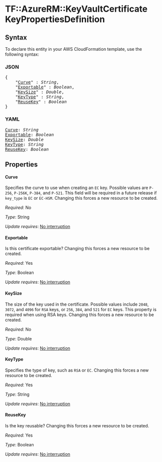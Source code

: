 # TF::AzureRM::KeyVaultCertificate KeyPropertiesDefinition

## Syntax

To declare this entity in your AWS CloudFormation template, use the following syntax:

### JSON

<pre>
{
    "<a href="#curve" title="Curve">Curve</a>" : <i>String</i>,
    "<a href="#exportable" title="Exportable">Exportable</a>" : <i>Boolean</i>,
    "<a href="#keysize" title="KeySize">KeySize</a>" : <i>Double</i>,
    "<a href="#keytype" title="KeyType">KeyType</a>" : <i>String</i>,
    "<a href="#reusekey" title="ReuseKey">ReuseKey</a>" : <i>Boolean</i>
}
</pre>

### YAML

<pre>
<a href="#curve" title="Curve">Curve</a>: <i>String</i>
<a href="#exportable" title="Exportable">Exportable</a>: <i>Boolean</i>
<a href="#keysize" title="KeySize">KeySize</a>: <i>Double</i>
<a href="#keytype" title="KeyType">KeyType</a>: <i>String</i>
<a href="#reusekey" title="ReuseKey">ReuseKey</a>: <i>Boolean</i>
</pre>

## Properties

#### Curve

Specifies the curve to use when creating an `EC` key. Possible values are `P-256`, `P-256K`, `P-384`, and `P-521`. This field will be required in a future release if `key_type` is `EC` or `EC-HSM`. Changing this forces a new resource to be created.

_Required_: No

_Type_: String

_Update requires_: [No interruption](https://docs.aws.amazon.com/AWSCloudFormation/latest/UserGuide/using-cfn-updating-stacks-update-behaviors.html#update-no-interrupt)

#### Exportable

Is this certificate exportable? Changing this forces a new resource to be created.

_Required_: Yes

_Type_: Boolean

_Update requires_: [No interruption](https://docs.aws.amazon.com/AWSCloudFormation/latest/UserGuide/using-cfn-updating-stacks-update-behaviors.html#update-no-interrupt)

#### KeySize

The size of the key used in the certificate. Possible values include `2048`, `3072`, and `4096` for `RSA` keys, or `256`, `384`, and `521` for `EC` keys. This property is required when using RSA keys. Changing this forces a new resource to be created.

_Required_: No

_Type_: Double

_Update requires_: [No interruption](https://docs.aws.amazon.com/AWSCloudFormation/latest/UserGuide/using-cfn-updating-stacks-update-behaviors.html#update-no-interrupt)

#### KeyType

Specifies the type of key, such as `RSA` or `EC`. Changing this forces a new resource to be created.

_Required_: Yes

_Type_: String

_Update requires_: [No interruption](https://docs.aws.amazon.com/AWSCloudFormation/latest/UserGuide/using-cfn-updating-stacks-update-behaviors.html#update-no-interrupt)

#### ReuseKey

Is the key reusable? Changing this forces a new resource to be created.

_Required_: Yes

_Type_: Boolean

_Update requires_: [No interruption](https://docs.aws.amazon.com/AWSCloudFormation/latest/UserGuide/using-cfn-updating-stacks-update-behaviors.html#update-no-interrupt)


